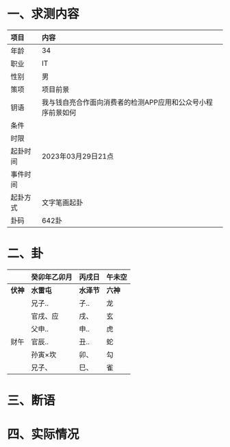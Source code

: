 # 一、求测内容
|项目|内容|
|:-|:-|
|年龄|34|
|职业|IT|
|性别|男|
|策项|项目前景|
|钥语|我与钱自亮合作面向消费者的检测APP应用和公众号小程序前景如何|
|条件||
|时限||
|起卦时间|2023年03月29日21点|
|事件时间||
|起卦方式|文字笔画起卦|
|卦码|642卦|

# 二、卦
||癸卯年乙卯月|丙戌日|午未空|
|:-|:-|:-|:-|
|**伏神**|**水雷屯**|**水泽节**|**六神**|
||兄子..|子..|龙|
||官戌、应|戌、|玄|
||父申..|申..|虎|
|财午|官辰..|丑..|蛇|
||孙寅×坎|卯、|勾|
||兄子、|巳、|雀|


# 三、断语

# 四、实际情况